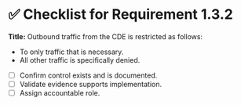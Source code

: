 # ✅ Checklist for Requirement 1.3.2

**Title:** Outbound traffic from the CDE is restricted as follows:
- To only traffic that is necessary. 
- All other traffic is specifically denied.

- [ ] Confirm control exists and is documented.
- [ ] Validate evidence supports implementation.
- [ ] Assign accountable role.
